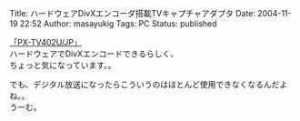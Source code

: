 Title: ハードウェアDivXエンコーダ搭載TVキャプチャアダプタ
Date: 2004-11-19 22:52
Author: masayukig
Tags: PC
Status: published

[「PX-TV402U/JP」](http://plextor.jp/product/pxtv402u/index.php)  
ハードウェアでDivXエンコードできるらしく、  
ちょっと気になっています。。

でも、デジタル放送になったらこういうのはほとんど使用できなくなるんだよね。。  
うーむ。
